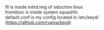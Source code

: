 fll is inside initrd.img of siduction linux<br>
frontdoor is inside system squashfs<br>
default.conf is my config located in /etc/keyd/ (https://github.com/rvaiya/keyd)<br>
